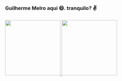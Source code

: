 ### Guilherme Melro aqui 😄. tranquilo? ✌️
### 

<div>
 
<a href="https://github.com/MelroGui">
 
<img height="180em" src="https://github-readme-stats.vercel.app/api?username=MelroGui&show_icons=true&theme=dracula&include_all_comsits=true&count_private=true"/>
    <img height="180em" src="https://github-readme-stats.vercel.app/api/top-langs/?username=MelroGui&layout=compact&langs_count=7&theme=dracula"/>
</div>
